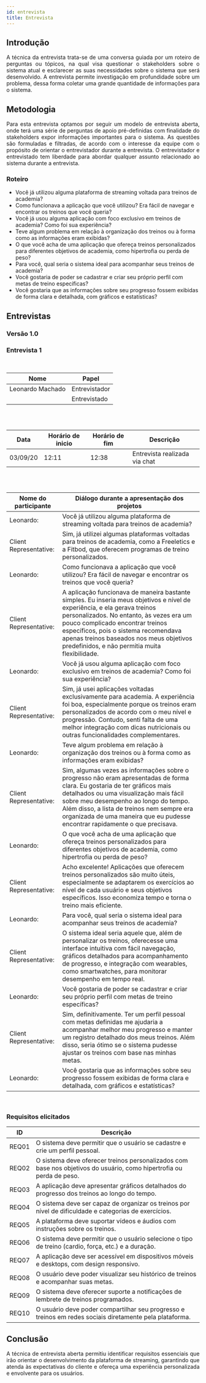 ```yaml
---
id: entrevista
title: Entrevista
---
```


## Introdução
<p align = "justify">
A técnica da entrevista trata-se de uma conversa guiada por um roteiro de perguntas ou tópicos, na qual visa questionar o stakeholders sobre o sistema atual e esclarecer as suas necessidades sobre o sistema que será desenvolvido. A entrevista permite investigação em profundidade sobre um problema, dessa forma coletar uma grande quantidade de informações para o sistema.
</p>

## Metodologia
<p align = "justify">
Para esta entrevista optamos por seguir um modelo de entrevista aberta, onde terá uma série de perguntas de apoio pré-definidas com finalidade do stakeholders expor informações importantes para o sistema. As questões são formuladas e filtradas, de acordo com o interesse da equipe com o propósito de orientar o entrevistador durante a entrevista. O entrevistador e entrevistado tem liberdade para abordar qualquer assunto relacionado ao sistema durante a entrevista.
</p>

### Roteiro

- Você já utilizou alguma plataforma de streaming voltada para treinos de academia?
- Como funcionava a aplicação que você utilizou? Era fácil de navegar e encontrar os treinos que você queria?
- Você já usou alguma aplicação com foco exclusivo em treinos de academia? Como foi sua experiência? 
- Teve algum problema em relação à organização dos treinos ou à forma como as informações eram exibidas?
- O que você acha de uma aplicação que ofereça treinos personalizados para diferentes objetivos de academia, como hipertrofia ou perda de peso?
- Para você, qual seria o sistema ideal para acompanhar seus treinos de academia?
- Você gostaria de poder se cadastrar e criar seu próprio perfil com metas de treino específicas?
- Você gostaria que as informações sobre seu progresso fossem exibidas de forma clara e detalhada, com gráficos e estatísticas?


## Entrevistas 

### Versão 1.0

### **Entrevista 1**

<br>

|Nome | Papel |
-----|------|
|Leonardo Machado| Entrevistador|
|| Entrevistado|

<br>
<br>

|Data|Horário de inicio|Horário de fim |Descrição
----|-----|-----|---------|
|03/09/20 | 12:11| 12:38 | Entrevista realizada via chat|

<br>
<br>
 
|Nome do participante|Diálogo durante a apresentação dos projetos|
|----|-------------|
|Leonardo:|Você já utilizou alguma plataforma de streaming voltada para treinos de academia? |
|Client Representative:|Sim, já utilizei algumas plataformas voltadas para treinos de academia, como a Freeletics e a Fitbod, que oferecem programas de treino personalizados. |
|Leonardo:|Como funcionava a aplicação que você utilizou? Era fácil de navegar e encontrar os treinos que você queria?|
|Client Representative:|A aplicação funcionava de maneira bastante simples. Eu inseria meus objetivos e nível de experiência, e ela gerava treinos personalizados. No entanto, às vezes era um pouco complicado encontrar treinos específicos, pois o sistema recomendava apenas treinos baseados nos meus objetivos predefinidos, e não permitia muita flexibilidade.|
|Leonardo:|Você já usou alguma aplicação com foco exclusivo em treinos de academia? Como foi sua experiência?|
|Client Representative:|Sim, já usei aplicações voltadas exclusivamente para academia. A experiência foi boa, especialmente porque os treinos eram personalizados de acordo com o meu nível e progressão. Contudo, senti falta de uma melhor integração com dicas nutricionais ou outras funcionalidades complementares. |
|Leonardo:|Teve algum problema em relação à organização dos treinos ou à forma como as informações eram exibidas? |
|Client Representative:|Sim, algumas vezes as informações sobre o progresso não eram apresentadas de forma clara. Eu gostaria de ter gráficos mais detalhados ou uma visualização mais fácil sobre meu desempenho ao longo do tempo. Além disso, a lista de treinos nem sempre era organizada de uma maneira que eu pudesse encontrar rapidamente o que precisava.|
|Leonardo:|O que você acha de uma aplicação que ofereça treinos personalizados para diferentes objetivos de academia, como hipertrofia ou perda de peso? |
|Client Representative:|Acho excelente! Aplicações que oferecem treinos personalizados são muito úteis, especialmente se adaptarem os exercícios ao nível de cada usuário e seus objetivos específicos. Isso economiza tempo e torna o treino mais eficiente.|
|Leonardo:|Para você, qual seria o sistema ideal para acompanhar seus treinos de academia?|
|Client Representative:|O sistema ideal seria aquele que, além de personalizar os treinos, oferecesse uma interface intuitiva com fácil navegação, gráficos detalhados para acompanhamento de progresso, e integração com wearables, como smartwatches, para monitorar desempenho em tempo real.|
|Leonardo:|Você gostaria de poder se cadastrar e criar seu próprio perfil com metas de treino específicas? |
|Client Representative:|Sim, definitivamente. Ter um perfil pessoal com metas definidas me ajudaria a acompanhar melhor meu progresso e manter um registro detalhado dos meus treinos. Além disso, seria ótimo se o sistema pudesse ajustar os treinos com base nas minhas metas. |
|Leonardo:|Você gostaria que as informações sobre seu progresso fossem exibidas de forma clara e detalhada, com gráficos e estatísticas?|


<br>
 
### Requisitos elicitados
 
| ID   | Descrição                                                               
|------|-------------------------------------------------------------------------|
| REQ01| O sistema deve permitir que o usuário se cadastre e crie um perfil pessoal.|
| REQ02| O sistema deve oferecer treinos personalizados com base nos objetivos do usuário, como hipertrofia ou perda de peso.|
| REQ03| A aplicação deve apresentar gráficos detalhados do progresso dos treinos ao longo do tempo.|
| REQ04| O sistema deve ser capaz de organizar os treinos por nível de dificuldade e categorias de exercícios.|
| REQ05| A plataforma deve suportar vídeos e áudios com instruções sobre os treinos.|
| REQ06| O sistema deve permitir que o usuário selecione o tipo de treino (cardio, força, etc.) e a duração.|
| REQ07| A aplicação deve ser acessível em dispositivos móveis e desktops, com design responsivo.|
| REQ08| O usuário deve poder visualizar seu histórico de treinos e acompanhar suas metas.|
| REQ09| O sistema deve oferecer suporte a notificações de lembrete de treinos programados.|
| REQ10| O usuário deve poder compartilhar seu progresso e treinos em redes sociais diretamente pela plataforma.|



## Conclusão
<p align = "justify">
A técnica de entrevista aberta permitiu identificar requisitos essenciais que irão orientar o desenvolvimento da plataforma de streaming, garantindo que atenda às expectativas do cliente e ofereça uma experiência personalizada e envolvente para os usuários.
</p>
 
